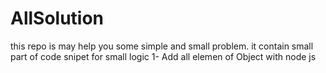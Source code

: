 # AllSolution
this repo is may help you some simple and small problem. it contain small part of code snipet for small logic 
1- Add all elemen of Object with node js
